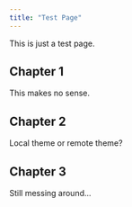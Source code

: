 ```yaml
---
title: "Test Page"
---
```


This is just a test page.

## Chapter 1

This makes no sense.

## Chapter 2

Local theme or remote theme?

## Chapter 3

Still messing around...
